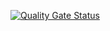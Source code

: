 [![Quality Gate Status](https://sonarcloud.io/api/project_badges/measure?project=jimovellan_MinimalArchitecture&metric=alert_status)](https://sonarcloud.io/dashboard?id=jimovellan_MinimalArchitecture)
